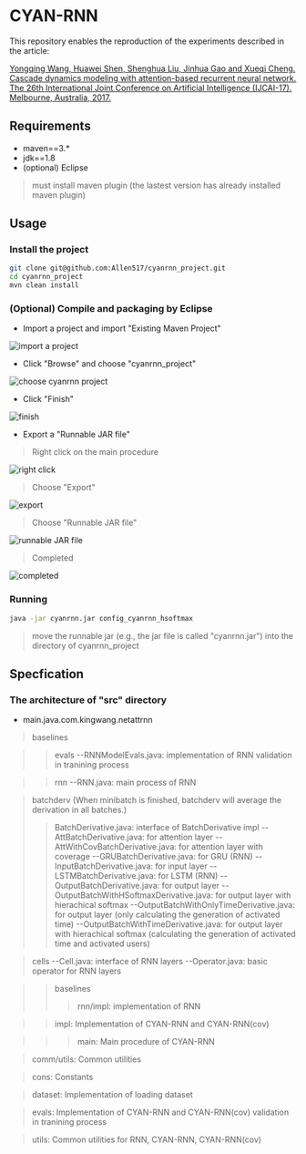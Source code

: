 # CYAN-RNN

This repository enables the reproduction of the experiments described in the article:

[Yongqing Wang, Huawei Shen, Shenghua Liu, Jinhua Gao and Xueqi Cheng. Cascade dynamics modeling with attention-based recurrent neural network. The 26th International Joint Conference on Artificial Intelligence (IJCAI-17). Melbourne, Australia, 2017.](https://www.ijcai.org/proceedings/2017/0416.pdf)

## Requirements

- maven==3.*
- jdk==1.8
- (optional) Eclipse
> must install maven plugin (the lastest version has already installed maven plugin)

## Usage

### Install the project

```bash
git clone git@github.com:Allen517/cyanrnn_project.git
cd cyanrnn_project
mvn clean install

```

### (Optional) Compile and packaging by Eclipse

* Import a project and import "Existing Maven Project"

![import a project](figs/s1.png)

* Click "Browse" and choose "cyanrnn_project"

![choose cyanrnn project](figs/s2.png)

* Click "Finish"

![finish](figs/s3.png)

* Export a "Runnable JAR file"

> Right click on the main procedure

![right click](figs/s4.png)

> Choose "Export"

![export](figs/s5.png)

> Choose "Runnable JAR file"

![runnable JAR file](figs/s6.png)

> Completed

![completed](figs/s7.png)

### Running

```bash
java -jar cyanrnn.jar config_cyanrnn_hsoftmax

```
> move the runnable jar (e.g., the jar file is called "cyanrnn.jar") into the directory of cyanrnn_project

## Specfication

### The architecture of "src" directory

* main.java.com.kingwang.netattrnn

> baselines

>> evals
>> --RNNModelEvals.java: implementation of RNN validation in tranining process

>> rnn
>> --RNN.java: main process of RNN

> batchderv (When minibatch is finished, batchderv will average the derivation in all batches.)
>> BatchDerivative.java: interface of BatchDerivative
>> impl
>> --AttBatchDerivative.java: for attention layer
>> --AttWithCovBatchDerivative.java: for attention layer with coverage
>> --GRUBatchDerivative.java: for GRU (RNN)
>> --InputBatchDerivative.java: for input layer
>> --LSTMBatchDerivative.java: for LSTM (RNN)
>> --OutputBatchDerivative.java: for output layer
>> --OutputBatchWithHSoftmaxDerivative.java: for output layer with hierachical softmax
>> --OutputBatchWithOnlyTimeDerivative.java: for output layer (only calculating the generation of activated time)
>> --OutputBatchWithTimeDerivative.java: for output layer with hierachical softmax (calculating the generation of activated time and activated users)

> cells
> --Cell.java: interface of RNN layers
> --Operator.java: basic operator for RNN layers

>> baselines
>>> rnn/impl: implementation of RNN

>> impl: Implementation of CYAN-RNN and CYAN-RNN(cov)

>>> main: Main procedure of CYAN-RNN

> comm/utils: Common utilities

> cons: Constants

> dataset: Implementation of loading dataset

> evals: Implementation of CYAN-RNN and CYAN-RNN(cov) validation in tranining process
 
> utils: Common utilities for RNN, CYAN-RNN, CYAN-RNN(cov)
